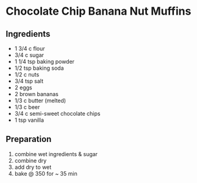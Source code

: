 # Chocolate Chip Banana Nut Muffins

## Ingredients

- 1 3/4 c flour
- 3/4 c sugar
- 1 1/4 tsp baking powder
- 1/2 tsp baking soda
- 1/2 c nuts
- 3/4 tsp salt
- 2 eggs
- 2 brown bananas
- 1/3 c butter (melted)
- 1/3 c beer
- 3/4 c semi-sweet chocolate chips
- 1 tsp vanilla

## Preparation

1. combine wet ingredients & sugar
1. combine dry
1. add dry to wet
1. bake @ 350 for ~ 35 min
